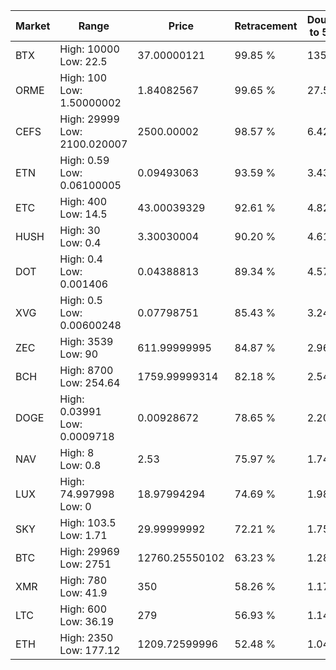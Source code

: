 | Market | Range | Price| Retracement | Doubles to 50% |
| --- | --- | --- | --- | --- |
| BTX | High: 10000<br />Low: 22.5 | 37.00000121 | 99.85 % | 135.44 |
| ORME | High: 100<br />Low: 1.50000002 | 1.84082567 | 99.65 % | 27.57 |
| CEFS | High: 29999<br />Low: 2100.020007 | 2500.00002 | 98.57 % | 6.42 |
| ETN | High: 0.59<br />Low: 0.06100005 | 0.09493063 | 93.59 % | 3.43 |
| ETC | High: 400<br />Low: 14.5 | 43.00039329 | 92.61 % | 4.82 |
| HUSH | High: 30<br />Low: 0.4 | 3.30030004 | 90.20 % | 4.61 |
| DOT | High: 0.4<br />Low: 0.001406 | 0.04388813 | 89.34 % | 4.57 |
| XVG | High: 0.5<br />Low: 0.00600248 | 0.07798751 | 85.43 % | 3.24 |
| ZEC | High: 3539<br />Low: 90 | 611.99999995 | 84.87 % | 2.96 |
| BCH | High: 8700<br />Low: 254.64 | 1759.99999314 | 82.18 % | 2.54 |
| DOGE | High: 0.03991<br />Low: 0.0009718 | 0.00928672 | 78.65 % | 2.20 |
| NAV | High: 8<br />Low: 0.8 | 2.53 | 75.97 % | 1.74 |
| LUX | High: 74.997998<br />Low: 0 | 18.97994294 | 74.69 % | 1.98 |
| SKY | High: 103.5<br />Low: 1.71 | 29.99999992 | 72.21 % | 1.75 |
| BTC | High: 29969<br />Low: 2751 | 12760.25550102 | 63.23 % | 1.28 |
| XMR | High: 780<br />Low: 41.9 | 350 | 58.26 % | 1.17 |
| LTC | High: 600<br />Low: 36.19 | 279 | 56.93 % | 1.14 |
| ETH | High: 2350<br />Low: 177.12 | 1209.72599996 | 52.48 % | 1.04 |
